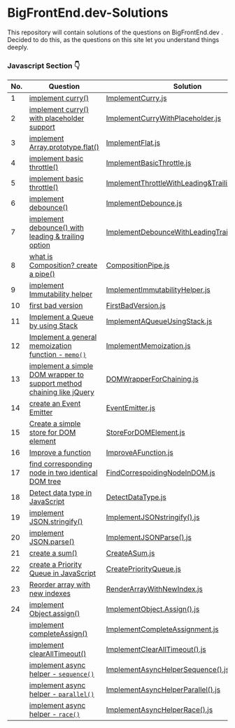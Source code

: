 # BigFrontEnd.dev-Solutions
This repository will contain solutions of the questions on BigFrontEnd.dev . Decided to do this, as the questions on this site let you understand things deeply.

### Javascript Section 👇

| No. | Question | Solution  
|--| ------- | ------ |  
|1|[implement curry()](https://bigfrontend.dev/problem/implement-curry)| [ImplementCurry.js](ImplementCurry.js) 
|2|[implement curry() with placeholder support](https://bigfrontend.dev/problem/implement-curry-with-placeholder)| [ImplementCurryWithPlaceholder.js](ImplementCurryWithPlaceholder.js) 
|3|[implement Array.prototype.flat()](https://bigfrontend.dev/problem/implement-Array-prototype.flat)| [ImplementFlat.js](ImplementFlat.js) 
|4|[implement basic throttle()](https://bigfrontend.dev/problem/implement-basic-throttle)| [ImplementBasicThrottle.js](ImplementBasicThrottle.js)
|5|[implement basic throttle()](https://bigfrontend.dev/problem/implement-throttle-with-leading-and-trailing-option)| [ImplementThrottleWithLeading&TrailingOption.js](ImplementThrottleWithLeading&TrailingOption.js)
|6|[implement debounce()](https://bigfrontend.dev/problem/implement-throttle-with-leading-and-trailing-option)| [ImplementDebounce.js](ImplementDebounce.js)
|7|[implement debounce() with leading & trailing option](https://bigfrontend.dev/problem/implement-throttle-with-leading-and-trailing-option)| [ImplementDebounceWithLeadingTrailingOption.js](ImplementDebounceWithLeadingTrailingOption.js)
|8|[what is Composition? create a pipe()](https://bigfrontend.dev/problem/what-is-composition-create-a-pipe)|[CompositionPipe.js](CompositionPipe.js)
|9|[implement Immutability helper](https://bigfrontend.dev/problem/implement-Immutability-helper)|[ImplementImmutabilityHelper.js](ImplementImmutabilityHelper.js)
|10|[first bad version](https://bigfrontend.dev/problem/first-bad-version)|[FirstBadVersion.js](FirstBadVersion.js)
|11|[Implement a Queue by using Stack](https://bigfrontend.dev/problem/implement-a-queue-by-using-stack)|[ImplementAQueueUsingStack.js](ImplementAQueueUsingStack.js)
|12|[Implement a general memoization function - `memo()`](https://bigfrontend.dev/problem/implement-general-memoization-function)|[ImplementMemoization.js](ImplementMemoization.js)
|13|[implement a simple DOM wrapper to support method chaining like jQuery](https://bigfrontend.dev/problem/implement-a-simple-DOM-wrapper-to-support-method-chaining-like-jQuery)|[DOMWrapperForChaining.js](DOMWrapperForChaining.js)
|14|[create an Event Emitter](https://bigfrontend.dev/problem/create-an-Event-Emitter)|[EventEmitter.js](EventEmitter.js)
|15|[Create a simple store for DOM element](https://bigfrontend.dev/problem/create-a-simple-store-for-DOM-node)|[StoreForDOMElement.js](StoreForDOMElement.js)
|16|[Improve a function](https://bigfrontend.dev/problem/improve-a-function)|[ImproveAFunction.js](ImproveAFunction.js)
|17|[find corresponding node in two identical DOM tree](https://bigfrontend.dev/problem/find-corresponding-node-in-two-identical-DOM-tree)|[FindCorrespoidingNodeInDOM.js](FindCorrespoidingNodeInDOM.js)
|18|[Detect data type in JavaScript](https://bigfrontend.dev/problem/detect-data-type-in-JavaScript)|[DetectDataType.js](DetectDataType.js)
|19|[implement JSON.stringify()](https://bigfrontend.dev/problem/implement-JSON-stringify)|[ImplementJSONstringify().js](ImplementJSONstringify().js)
|20|[implement JSON.parse()](https://bigfrontend.dev/problem/implement-JSON-parse)|[ImplementJSONParse().js](ImplementJSONParse().js)
|21|[create a sum()](https://bigfrontend.dev/problem/create-a-sum)|[CreateASum.js](CreateASum.js)
|22|[create a Priority Queue in JavaScript](https://bigfrontend.dev/problem/create-a-priority-queue-in-JavaScript)|[CreatePriorityQueue.js](CreatePriorityQueue.js)
|23|[Reorder array with new indexes](https://bigfrontend.dev/problem/reorder-array-with-new-indexes)|[RenderArrayWithNewIndex.js](RenderArrayWithNewIndex.js)
|24|[implement Object.assign()](https://bigfrontend.dev/problem/implement-object-assign)|[ImplementObject.Assign().js](ImplementObject.Assign().js)
||[implement completeAssign()](https://bigfrontend.dev/problem/implement-completeAssign)|[ImplementCompleteAssignment.js](ImplementCompleteAssignment.js)
||[implement clearAllTimeout()](https://bigfrontend.dev/problem/implement-clearAllTimeout)|[ImplementClearAllTimeout().js](ImplementClearAllTimeout().js)
||[implement async helper - `sequence()`](https://bigfrontend.dev/problem/implement-async-helper-sequence)|[ImplementAsyncHelperSequence().js](ImplementAsyncHelperSequence().js)
||[implement async helper - `parallel()`](https://bigfrontend.dev/problem/implement-async-helper-parallel)|[ImplementAsyncHelperParallel().js](ImplementAsyncHelperParallel().js)
||[implement async helper - `race()`](https://bigfrontend.dev/problem/implement-async-helper-race)|[ImplementAsyncHelperRace().js](ImplementAsyncHelperRace().js)
